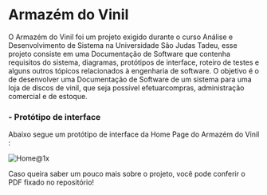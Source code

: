 # Armazém do Vinil

O Armazém do Vinil foi um projeto exigido durante o curso Análise e Desenvolvimento de Sistema na Universidade São Judas Tadeu, esse projeto consiste em uma Documentação de Software que contenha requisitos do sistema, diagramas, protótipos de interface, roteiro de testes e alguns outros tópicos relacionados à engenharia de software. O objetivo é o de desenvolver uma Documentação de Software de um sistema para uma loja de discos de vinil, que seja possível efetuarcompras, administração comercial e de estoque.

### - Protótipo de interface 
Abaixo segue um protótipo de interface da Home Page do Armazém do Vinil :

![Home@1x](https://user-images.githubusercontent.com/95587339/213969696-a2b18e95-2c92-404f-86ca-acdbb57e7d4b.png)

Caso queira saber um pouco mais sobre o projeto, você pode conferir o PDF fixado no repositório!
